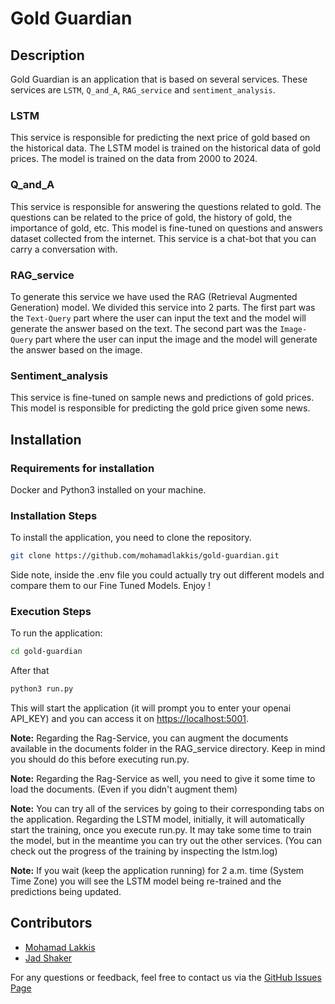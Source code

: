 # Gold Guardian

## Description

Gold Guardian is an application that is based on several services. These services are `LSTM`, `Q_and_A`, `RAG_service` and `sentiment_analysis`.

### LSTM

This service is responsible for predicting the next price of gold based on the historical data. The LSTM model is trained on the historical data of gold prices. The model is trained on the data from 2000 to 2024.

### Q_and_A

This service is responsible for answering the questions related to gold. The questions can be related to the price of gold, the history of gold, the importance of gold, etc. This model is fine-tuned on questions and answers dataset collected from the internet. This service is a chat-bot that you can carry a conversation with.

### RAG_service

To generate this service we have used the RAG (Retrieval Augmented Generation) model. We divided this service into 2 parts. The first part was the `Text-Query` part where the user can input the text and the model will generate the answer based on the text. The second part was the `Image-Query` part where the user can input the image and the model will generate the answer based on the image.

### Sentiment_analysis

This service is fine-tuned on sample news and predictions of gold prices. This model is responsible for predicting the gold price given some news.

## Installation

### Requirements for installation 
Docker and Python3 installed on your machine.

### Installation Steps

To install the application, you need to clone the repository.

```bash
git clone https://github.com/mohamadlakkis/gold-guardian.git
```

Side note, inside the .env file you could actually try out different models and compare them to our Fine Tuned Models. Enjoy !

### Execution Steps

To run the application: 

```bash
cd gold-guardian
```

After that

```bash
python3 run.py
```
This will start the application (it will prompt you to enter your openai API_KEY) and you can access it on [https://localhost:5001](http://localhost:5001).

__Note:__ Regarding the Rag-Service, you can augment the documents available in the documents folder in the RAG_service directory. Keep in mind you should do this before executing run.py.

__Note:__ Regarding the Rag-Service as well, you need to give it some time to load the documents. (Even if you didn't augment them)

__Note:__ You can try all of the services by going to their corresponding tabs on the application. Regarding the LSTM model, initially, it will automatically start the training, once you execute run.py. It may take some time to train the model, but in the meantime you can try out the other services. (You can check out the progress of the training by inspecting the lstm.log)

__Note:__ If you wait (keep the application running) for 2 a.m. time (System Time Zone) you will see the LSTM model being re-trained and the predictions being updated.

## Contributors

- [Mohamad Lakkis](https://github.com/mohamadlakkis)
- [Jad Shaker](https://github.com/jadshaker)

For any questions or feedback, feel free to contact us via the [GitHub Issues Page](https://github.com/mohamadlakkis/gold-guardian/issues)
